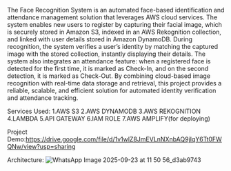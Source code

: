 The Face Recognition System is an automated face-based identification and attendance management solution that leverages AWS cloud services. The system enables new users to register by capturing their facial image, which is securely stored in Amazon S3, indexed in an AWS Rekognition collection, and linked with user details stored in Amazon DynamoDB.
During recognition, the system verifies a user’s identity by matching the captured image with the stored collection, instantly displaying their details. The system also integrates an attendance feature: when a registered face is detected for the first time, it is marked as Check-In, and on the second detection, it is marked as Check-Out.
By combining cloud-based image recognition with real-time data storage and retrieval, this project provides a reliable, scalable, and efficient solution for automated identity verification and attendance tracking.

Services Used:
1.AWS S3
2.AWS DYNAMODB
3.AWS REKOGNITION
4.LAMBDA
5.API GATEWAY
6.IAM ROLE
7.AWS AMPLIFY(for deploying)

Project Demo:https://drive.google.com/file/d/1v1wlZ8JmEVLnNXnbAQ9jIqY6Tt0FWQNw/view?usp=sharing

Architecture:
![WhatsApp Image 2025-09-23 at 11 50 56_d3ab9743](https://github.com/user-attachments/assets/8cda1264-b93c-4091-ae37-4973968d0c3f)



